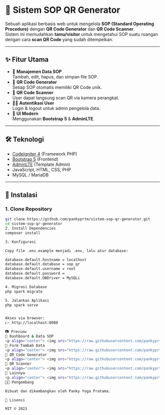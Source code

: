 # 📌 Sistem SOP QR Generator

Sebuah aplikasi berbasis web untuk mengelola **SOP (Standard Operating Procedure)** dengan **QR Code Generator** dan **QR Code Scanner**.  
Sistem ini memudahkan **tamu/visitor** untuk mengetahui SOP suatu ruangan dengan cara **scan QR Code** yang sudah ditempelkan.

---

## ✨ Fitur Utama
- 📄 **Manajemen Data SOP**  
  Tambah, edit, hapus, dan simpan file SOP.
- 🔗 **QR Code Generator**  
  Setiap SOP otomatis memiliki QR Code unik.
- 📱 **QR Code Scanner**  
  User dapat langsung scan QR via kamera perangkat.
- 👨‍💻 **Autentikasi User**  
  Login & logout untuk admin pengelola data.
- 🎨 **UI Modern**  
  Menggunakan **Bootstrap 5** & **AdminLTE**.

---

## 🛠️ Teknologi
- [CodeIgniter 4](https://codeigniter.com/) (Framework PHP)
- [Bootstrap 5](https://getbootstrap.com/) (Frontend)
- [AdminLTE](https://adminlte.io/) (Template Admin)
- JavaScript, HTML, CSS, PHP
- MySQL / MariaDB

---

## 🚀 Instalasi

### 1. Clone Repository
```bash
git clone https://github.com/pankyprtm/sistem-sop-qr-generator.git
cd sistem-sop-qr-generator
2. Install Dependencies
composer install

3. Konfigurasi

Copy file .env.example menjadi .env, lalu atur database:

database.default.hostname = localhost
database.default.database = sop_qr
database.default.username = root
database.default.password =
database.default.DBDriver = MySQLi

4. Migrasi Database
php spark migrate

5. Jalankan Aplikasi
php spark serve


Akses via browser:
👉 http://localhost:8080

📷 Preview
🔹 Dashboard & Data SOP
<p align="center"> <img src="https://raw.githubusercontent.com/pankyprtm/sistem-sop-qr-generator/main/docs/img/Screenshot1.png" width="45%" /> <img src="https://raw.githubusercontent.com/pankyprtm/sistem-sop-qr-generator/main/docs/img/Screenshot2.png" width="45%" /> </p>
🔹 Form Tambah Data
<p align="center"> <img src="https://raw.githubusercontent.com/pankyprtm/sistem-sop-qr-generator/main/docs/img/Screenshot3.png" width="45%" /> <img src="https://raw.githubusercontent.com/pankyprtm/sistem-sop-qr-generator/main/docs/img/Screenshot4.png" width="45%" /> </p>
🔹 QR Code Generator
<p align="center"> <img src="https://raw.githubusercontent.com/pankyprtm/sistem-sop-qr-generator/main/docs/img/Screenshot5.png" width="45%" /> <img src="https://raw.githubusercontent.com/pankyprtm/sistem-sop-qr-generator/main/docs/img/Screenshot6.png" width="45%" /> </p>
🔹 QR Scanner
<p align="center"> <img src="https://raw.githubusercontent.com/pankyprtm/sistem-sop-qr-generator/main/docs/img/Screenshot7.png" width="45%" /> <img src="https://raw.githubusercontent.com/pankyprtm/sistem-sop-qr-generator/main/docs/img/Screenshot8.png" width="45%" /> </p>
🔹 Lainnya
<p align="center"> <img src="https://raw.githubusercontent.com/pankyprtm/sistem-sop-qr-generator/main/docs/img/Screenshot9.png" width="45%" /> <img src="https://raw.githubusercontent.com/pankyprtm/sistem-sop-qr-generator/main/docs/img/Screenshot10.png" width="45%" /> </p>
👨‍💻 Pengembang

Dibuat dan dikembangkan oleh Panky Yoga Pratama.

📜 Lisensi

MIT © 2023
